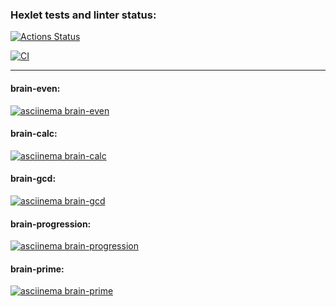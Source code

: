 ### Hexlet tests and linter status:
[![Actions Status](https://github.com/ShirokoMax/frontend-project-lvl1/workflows/hexlet-check/badge.svg)](https://github.com/ShirokoMax/frontend-project-lvl1/actions)

[![CI](https://github.com/ShirokoMax/frontend-project-lvl1/actions/workflows/linter.yml/badge.svg)](https://github.com/ShirokoMax/frontend-project-lvl1/actions/workflows/linter.yml)

---

#### brain-even:
[![asciinema brain-even](https://asciinema.org/a/XmF1uIzzZcz8HwQ5Rd5YFeW5F.svg)](https://asciinema.org/a/XmF1uIzzZcz8HwQ5Rd5YFeW5F)

#### brain-calc:
[![asciinema brain-calc](https://asciinema.org/a/Xj28lLJBtlitSgGr93BYNWBzX.svg)](https://asciinema.org/a/Xj28lLJBtlitSgGr93BYNWBzX)

#### brain-gcd:
[![asciinema brain-gcd](https://asciinema.org/a/clPK1Mgn8T852KvcbBxYtDXkm.svg)](https://asciinema.org/a/clPK1Mgn8T852KvcbBxYtDXkm)

#### brain-progression:
[![asciinema brain-progression](https://asciinema.org/a/0zA0d8gLGHot3OCoiZ9k5bsR5.svg)](https://asciinema.org/a/0zA0d8gLGHot3OCoiZ9k5bsR5)

#### brain-prime:
[![asciinema brain-prime](https://asciinema.org/a/2cfsMWxol4M1z1Pl7j4EaCNnx.svg)](https://asciinema.org/a/2cfsMWxol4M1z1Pl7j4EaCNnx)